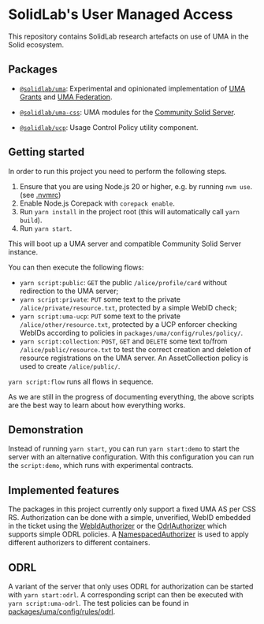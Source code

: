 # SolidLab's User Managed Access

This repository contains SolidLab research artefacts on use of UMA in the Solid ecosystem.


## Packages

- [`@solidlab/uma`](packages/uma): Experimental and opinionated implementation of [UMA Grants](https://docs.kantarainitiative.org/uma/wg/rec-oauth-uma-grant-2.0.html) and [UMA Federation](https://docs.kantarainitiative.org/uma/wg/rec-oauth-uma-federated-authz-2.0.html).

- [`@solidlab/uma-css`](packages/css): UMA modules for the [Community Solid Server](https://github.com/CommunitySolidServer/CommunitySolidServer/).

- [`@solidlab/ucp`](packages/ucp): Usage Control Policy utility component.

## Getting started

In order to run this project you need to perform the following steps.

1. Ensure that you are using Node.js 20 or higher, e.g. by running `nvm use`. (see [.nvmrc](./.nvmrc))
2. Enable Node.js Corepack with `corepack enable`.
3. Run `yarn install` in the project root (this will automatically call `yarn build`).
4. Run `yarn start`.

This will boot up a UMA server and compatible Community Solid Server instance.

You can then execute the following flows:

- `yarn script:public`: `GET` the public `/alice/profile/card` without redirection to the UMA server;
- `yarn script:private`: `PUT` some text to the private `/alice/private/resource.txt`, protected by a simple WebID check;
- `yarn script:uma-ucp`: `PUT` some text to the private `/alice/other/resource.txt`, protected by a UCP enforcer checking WebIDs according to policies in `packages/uma/config/rules/policy/`.
- `yarn script:collection`: `POST`, `GET` and `DELETE` some text to/from `/alice/public/resource.txt` to test the correct creation and deletion of resource registrations on the UMA server.
                            An AssetCollection policy is used to create `/alice/public/`.

`yarn script:flow` runs all flows in sequence.

As we are still in the progress of documenting everything,
the above scripts are the best way to learn about how everything works.

## Demonstration

Instead of running `yarn start`, you can run `yarn start:demo` to start the server with an alternative configuration.
With this configuration you can run the `script:demo`,
which runs with experimental contracts.

## Implemented features

The packages in this project currently only support a fixed UMA AS per CSS RS.
Authorization can be done with a simple, unverified, WebID embedded in the ticket
using the [WebIdAuthorizer](packages/uma/src/policies/authorizers/WebIdAuthorizer.ts)
or the [OdrlAuthorizer](packages/uma/src/policies/authorizers/OdrlAuthorizer.ts)
which supports simple ODRL policies.
A [NamespacedAuthorizer](packages/uma/src/policies/authorizers/NamespacedAuthorizer.ts)
is used to apply different authorizers to different containers.

## ODRL

A variant of the server that only uses ODRL for authorization can be started with `yarn start:odrl`.
A corresponding script can then be executed with `yarn script:uma-odrl`.
The test policies can be found in [packages/uma/config/rules/odrl](packages/uma/config/rules/odrl).
